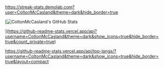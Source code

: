 https://streak-stats.demolab.com?user=ColtonMcCasland&theme=dark&hide_border=true

[<img src="https://github-readme-stats.vercel.app/api?username=ColtonMcCasland&theme=dark&show_icons=true&hide_border=true&count_private=true" alt="ColtonMcCasland's GitHub Stats" />

](https://github-readme-stats.vercel.app/api?username=ColtonMcCasland&theme=dark&show_icons=true&hide_border=true&count_private=true)

https://github-readme-stats.vercel.app/api/top-langs/?username=ColtonMcCasland&theme=dark&show_icons=true&hide_border=true&layout=compact

